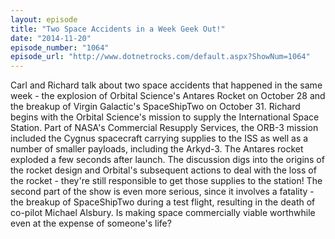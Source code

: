 ```yaml
---
layout: episode
title: "Two Space Accidents in a Week Geek Out!"
date: "2014-11-20"
episode_number: "1064"
episode_url: "http://www.dotnetrocks.com/default.aspx?ShowNum=1064"
---
```


Carl and Richard talk about two space accidents that happened in the same week - the explosion of Orbital Science's Antares Rocket on October 28 and the breakup of Virgin Galactic's SpaceShipTwo on October 31. Richard begins with the Orbital Science's mission to supply the International Space Station. Part of NASA's Commercial Resupply Services, the ORB-3 mission included the Cygnus spacecraft carrying supplies to the ISS as well as a number of smaller payloads, including the Arkyd-3. The Antares rocket exploded a few seconds after launch. The discussion digs into the origins of the rocket design and Orbital's subsequent actions to deal with the loss of the rocket - they're still responsible to get those supplies to the station! The second part of the show is even more serious, since it involves a fatality - the breakup of SpaceShipTwo during a test flight, resulting in the death of co-pilot Michael Alsbury. Is making space commercially viable worthwhile even at the expense of someone's life?
